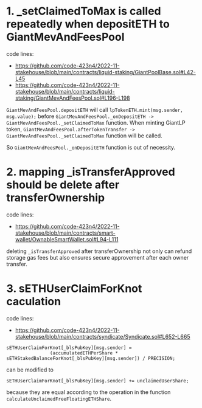 # 1. _setClaimedToMax is called repeatedly when depositETH to GiantMevAndFeesPool

code lines: 
- https://github.com/code-423n4/2022-11-stakehouse/blob/main/contracts/liquid-staking/GiantPoolBase.sol#L42-L45
- https://github.com/code-423n4/2022-11-stakehouse/blob/main/contracts/liquid-staking/GiantMevAndFeesPool.sol#L196-L198

`GiantMevAndFeesPool.depositETH` will call `lpTokenETH.mint(msg.sender, msg.value);` before `GiantMevAndFeesPool._onDepositETH -> GiantMevAndFeesPool._setClaimedToMax` function. When minting GiantLP token, `GiantMevAndFeesPool.afterTokenTransfer -> GiantMevAndFeesPool._setClaimedToMax` function will be called.

So `GiantMevAndFeesPool._onDepositETH` function is out of necessity.

# 2. mapping _isTransferApproved should be delete after transferOwnership

code lines:
- https://github.com/code-423n4/2022-11-stakehouse/blob/main/contracts/smart-wallet/OwnableSmartWallet.sol#L94-L111

deleting `_isTransferApproved` after transferOwnership not only can refund storage gas fees but also ensures secure approvement after each owner transfer.


# 3. sETHUserClaimForKnot caculation

code lines:
- https://github.com/code-423n4/2022-11-stakehouse/blob/main/contracts/syndicate/Syndicate.sol#L652-L665

```
sETHUserClaimForKnot[_blsPubKey][msg.sender] =
                (accumulatedETHPerShare * sETHStakedBalanceForKnot[_blsPubKey][msg.sender]) / PRECISION;
```
can be modified to 
```
sETHUserClaimForKnot[_blsPubKey][msg.sender] += unclaimedUserShare;
```
because they are equal according to the operation in the function `calculateUnclaimedFreeFloatingETHShare`.
